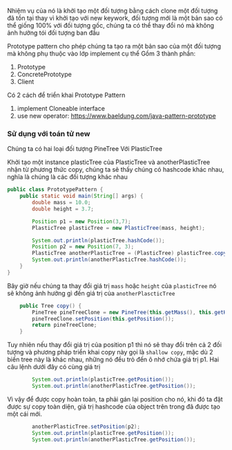 Nhiệm vụ của nó là khởi tạo một đối tượng bằng cách clone một đối tượng đã tồn tại thay vì khởi tạo với new keywork,
đối tượng mới là một bản sao có thể giống 100% với đối tượng gốc, chúng ta có thể thay đổi nó mà không ảnh hưởng tói đối
tượng ban đầu

Prototype pattern cho phép chúng ta tạo ra một bản sao của một đối tượng mà không phụ thuộc vào lớp implement cụ thể
Gồm 3 thành phần:
1. Prototype
2. ConcretePrototype
3. Client

Có 2 cách để triển khai Prototype Pattern
1. implement Cloneable interface
2. use new operator: https://www.baeldung.com/java-pattern-prototype

### Sử dụng với toán tử new

Chúng ta có hai loại đối tượng PineTree Với PlasticTree

Khởi tạo một instance plasticTree của PlasticTree và anotherPlasticTree nhận từ phương thức copy, chúng ta sẽ thấy chúng có hashcode khác nhau, nghĩa là chúng là các đối tượng khác nhau
```java
public class PrototypePattern {
    public static void main(String[] args) {
        double mass = 10.0;
        double height = 3.7;

        Position p1 = new Position(3,7);
        PlasticTree plasticTree = new PlasticTree(mass, height);

        System.out.println(plasticTree.hashCode());
        Position p2 = new Position(7, 3);
        PlasticTree anotherPlasticTree = (PlasticTree) plasticTree.copy();
        System.out.println(anotherPlasticTree.hashCode());
    }
}
```
Bây giờ nếu chúng ta thay đổi giá trị `mass` hoặc `height` của `plasticTree` nó sẽ không ảnh hưởng gì đến giá trị của `anotherPlascticTree`

```java
    public Tree copy() {
        PineTree pineTreeClone = new PineTree(this.getMass(), this.getHeight());
        pineTreeClone.setPosition(this.getPosition());
        return pineTreeClone;
    }
```

Tuy nhiên nếu thay đổi giá trị của position p1 thì nó sẽ thay đổi trên cả 2 đối tượng và phương pháp triển khai copy này gọi là `shallow copy`, mặc dù 2 biến tree này là khác nhau, những nó đều trỏ đến ô nhớ chứa giá trị p1. Hai câu lệnh dưới đây có cùng giá trị
```java
        System.out.println(plasticTree.getPosition());
        System.out.println(anotherPlasticTree.getPosition());
```

Vì vậy để được copy hoàn toàn, ta phải gán lại position cho nó, khi đó ta đặt được sự copy toàn diện, giá trị hashcode của object trên trong đã được tạo một cái mới.
```java
        anotherPlasticTree.setPosition(p2);
        System.out.println(plasticTree.getPosition());
        System.out.println(anotherPlasticTree.getPosition());
```